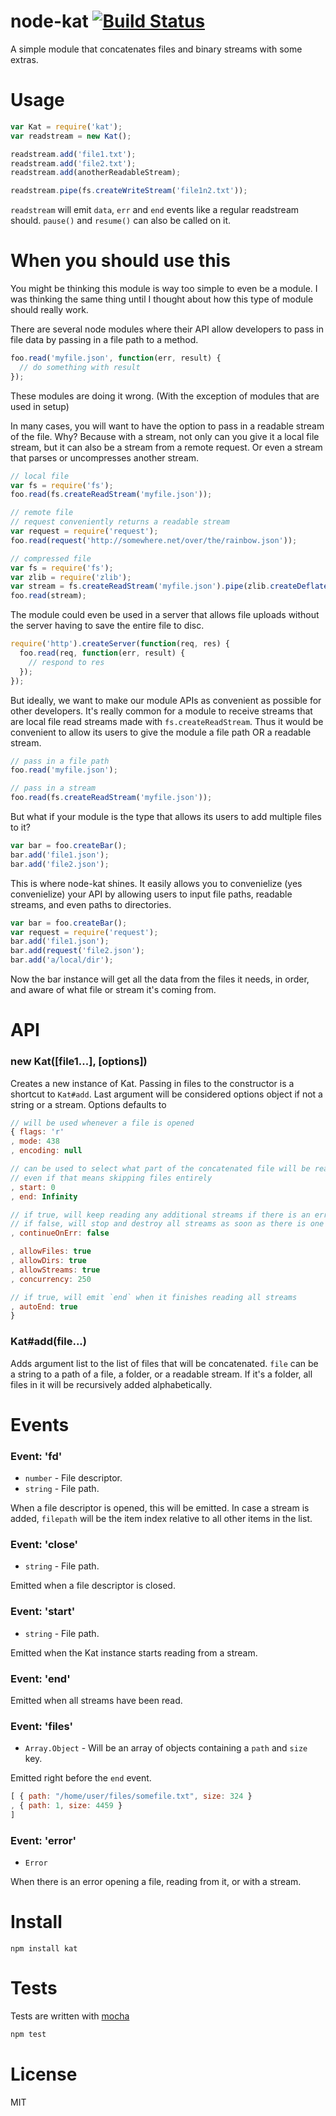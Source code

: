 # node-kat [![Build Status](https://secure.travis-ci.org/fent/node-kat.png)](http://travis-ci.org/fent/node-kat)

A simple module that concatenates files and binary streams with some extras.

# Usage

```js
var Kat = require('kat');
var readstream = new Kat();

readstream.add('file1.txt');
readstream.add('file2.txt');
readstream.add(anotherReadableStream);

readstream.pipe(fs.createWriteStream('file1n2.txt'));
```
`readstream` will emit `data`, `err` and `end` events like a regular readstream should. `pause()` and `resume()` can also be called on it.

# When you should use this
You might be thinking this module is way too simple to even be a module. I was thinking the same thing until I thought about how this type of module should really work.

There are several node modules where their API allow developers to pass in file data by passing in a file path to a method.

```js
foo.read('myfile.json', function(err, result) {
  // do something with result
});
```

These modules are doing it wrong. (With the exception of modules that are used in setup)

In many cases, you will want to have the option to pass in a readable stream of the file. Why? Because with a stream, not only can you give it a local file stream, but it can also be a stream from a remote request. Or even a stream that parses or uncompresses another stream.

```js
// local file
var fs = require('fs');
foo.read(fs.createReadStream('myfile.json'));

// remote file
// request conveniently returns a readable stream
var request = require('request');
foo.read(request('http://somewhere.net/over/the/rainbow.json'));

// compressed file
var fs = require('fs');
var zlib = require('zlib');
var stream = fs.createReadStream('myfile.json').pipe(zlib.createDeflate());
foo.read(stream);
```

The module could even be used in a server that allows file uploads without the server having to save the entire file to disc.

```js
require('http').createServer(function(req, res) {
  foo.read(req, function(err, result) {
    // respond to res
  });
});
```

But ideally, we want to make our module APIs as convenient as possible for other developers. It's really common for a module to receive streams that are local file read streams made with `fs.createReadStream`. Thus it would be convenient to allow its users to give the module a file path OR a readable stream.

```js
// pass in a file path
foo.read('myfile.json');

// pass in a stream
foo.read(fs.createReadStream('myfile.json'));
```

But what if your module is the type that allows its users to add multiple files to it?

```js
var bar = foo.createBar();
bar.add('file1.json');
bar.add('file2.json');
```

This is where node-kat shines. It easily allows you to convenielize (yes convenielize) your API by allowing users to input file paths, readable streams, and even paths to directories.

```js
var bar = foo.createBar();
var request = require('request');
bar.add('file1.json');
bar.add(request('file2.json');
bar.add('a/local/dir');
```

Now the bar instance will get all the data from the files it needs, in order, and aware of what file or stream it's coming from.


# API
### new Kat([file1...], [options])
Creates a new instance of Kat. Passing in files to the constructor is a shortcut to `Kat#add`. Last argument will be considered options object if not a string or a stream. Options defaults to

```js
// will be used whenever a file is opened
{ flags: 'r'
, mode: 438
, encoding: null

// can be used to select what part of the concatenated file will be read
// even if that means skipping files entirely
, start: 0
, end: Infinity

// if true, will keep reading any additional streams if there is an error
// if false, will stop and destroy all streams as soon as there is one error
, continueOnErr: false

, allowFiles: true
, allowDirs: true
, allowStreams: true
, concurrency: 250

// if true, will emit `end` when it finishes reading all streams
, autoEnd: true
}
```

### Kat#add(file...)
Adds argument list to the list of files that will be concatenated. `file` can be a string to a path of a file, a folder, or a readable stream. If it's a folder, all files in it will be recursively added alphabetically.

# Events

### Event: 'fd'
* `number` - File descriptor.
* `string` - File path.

When a file descriptor is opened, this will be emitted. In case a stream is added, `filepath` will be the item index relative to all other items in the list.

### Event: 'close'
* `string` - File path.

Emitted when a file descriptor is closed.

### Event: 'start'
* `string` - File path.

Emitted when the Kat instance starts reading from a stream.

### Event: 'end'

Emitted when all streams have been read.

### Event: 'files'
* `Array.Object` - Will be an array of objects containing a `path` and `size` key.

Emitted right before the `end` event.

```js
[ { path: "/home/user/files/somefile.txt", size: 324 }
, { path: 1, size: 4459 }
]
```

### Event: 'error'
* `Error`

When there is an error opening a file, reading from it, or with a stream.


# Install

    npm install kat


# Tests
Tests are written with [mocha](http://visionmedia.github.com/mocha/)

```bash
npm test
```

# License
MIT
